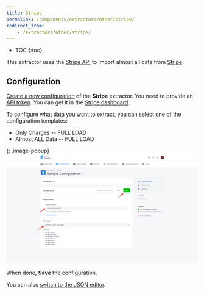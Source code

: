 ```yaml
---
title: Stripe
permalink: /components/extractors/other/stripe/
redirect_from:
    - /extractors/other/stripe/
---
```


* TOC
{:toc}

This extractor uses the [Stripe API](https://stripe.com/docs/api) to import almost all data from [Stripe](https://stripe.com/).

## Configuration
[Create a new configuration](/components/#creating-component-configuration) of the **Stripe** extractor.
You need to provide an [API token](https://stripe.com/docs/api#authentication).
You can get it in the [Stripe dashboard](https://dashboard.stripe.com/login?redirect=%2Faccount%2Fapikeys). 

To configure what data you want to extract, you can select one of the configuration templates:

- Only Charges -- FULL LOAD
- Almost ALL Data -- FULL LOAD

{: .image-popup}
![Screenshot - Stripe Confguration](/components/extractors/other/stripe/stripe-1.png)

When done, **Save** the configuration. 

You can also [switch to the JSON editor](/components/extractors/other/generic/#template-mode).

